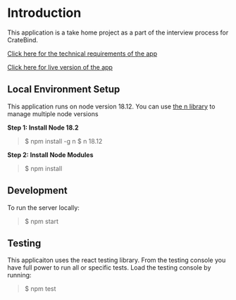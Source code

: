# Introduction

This application is a take home project as a part of the interview process for CrateBind.

[Click here for the technical requirements of the app](https://drive.google.com/file/d/19Wnt2COGt1eHJOcNsXEilfaJ2fv_N7a6/view?usp=share_link "Click here for the technical requirements of the app")

[Click here for live version of the app](https://cratebind.lianne.dev "Click here for live version of the app")

## Local Environment Setup

This application runs on node version 18.12. You can use [the n library](https://www.npmjs.com/package/n "the n library") to manage multiple node versions

**Step 1: Install Node 18.2**
> $ npm install -g n
$ n 18.12

**Step 2: Install Node Modules**
> $ npm install

## Development
To run the server locally:
> $ npm start

## Testing
This applicaiton uses the react testing library. From the testing console you have full power to run all or specific tests. Load the testing console by running:

> $ npm test
